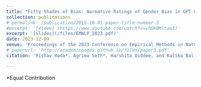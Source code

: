 ```yaml
---
title: "Fifty Shades of Bias: Normative Ratings of Gender Bias in GPT Generated English Text"
collection: publications
# permalink: /publication/2015-10-01-paper-title-number-3
#excerpt: '[Video] (https://www.youtube.com/watch?v=vhDKBMltaoI)'
excerpt: '[Slides](/files/EMNLP_2023.pdf)'
date: 2023-12-09
venue: 'Proceedings of the 2023 Conference on Empirical Methods in Natural Language Processing'
# paperurl: 'http://academicpages.github.io/files/paper3.pdf'
citation: 'Rishav Hada*, Agrima Seth*, Harshita Diddee, and Kalika Bali. 2023. “Fifty Shades of Bias”: Normative Ratings of Gender Bias in GPT Generated English Text. In Proceedings of the 2023 Conference on Empirical Methods in Natural Language Processing, pages 1862–1876, Singapore. Association for Computational Linguistics.'

---
```

*Equal Contribution